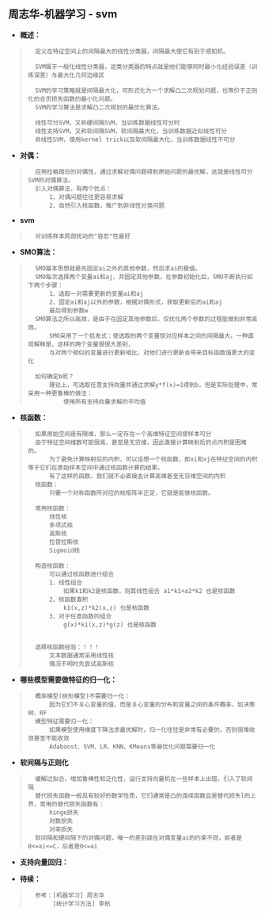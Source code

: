 ## 周志华-机器学习 - svm
- **概述：**
>       定义在特征空间上的间隔最大的线性分类器，间隔最大使它有别于感知机。
>
>       SVM属于一般化线性分类器，这类分类器的特点就是他们能够同时最小化经验误差（训练误差）与最大化几何边缘区
>
>       SVM的学习策略就是间隔最大化，可形式化为一个求解凸二次规划问题，也等价于正则化的合页损失函数的最小化问题。
>       SVM的学习算法是求解凸二次规划的最优化算法。
>
>       线性可分SVM，又称硬间隔SVM，当训练数据线性可分时
>       线性支持SVM，又称软间隔SVM，软间隔最大化，当训练数据近似线性可分
>       非线性SVM，使用kernel trick以及软间隔最大化，当训练数据线性不可分
>

- **对偶：**
>       应用拉格朗日的对偶性，通过求解对偶问题得到原始问题的最优解，这就是线性可分SVM的对偶算法。
>       引入对偶算法，有两个优点：
>           1、对偶问题往往更容易求解
>           2、自然引入核函数，推广到非线性分类问题
>
>
>

- **svm**
>       对训练样本局部扰动的"容忍"性最好
>
>
>
>

- **SMO算法：**
>       SMO基本思想就是先固定ai之外的其他参数，然后求ai的极值。
>       SMO每次选择两个变量ai和aj，并固定其他参数，在参数初始化后，SMO不断执行如下两个步骤：
>           1、选取一对需要更新的变量ai和aj
>           2、固定ai和aj以外的参数，根据对偶形式，获取更新后的ai和aj
>           最后得到参数w
>       SMO算法之所以高效，是由于在固定其他参数后，仅优化两个参数的过程能做到非常高效。
>           SMO采用了一个启发式：使选取的两个变量锁对应样本之间的间隔最大。一种直观解释是，这样的两个变量很很大差别，
>           与对两个相似的变量进行更新相比，对他们进行更新会带来目标函数值更大的变化
>
>       如何确定b呢？
>           理论上，可选取任意支持向量并通过求解y*f(x)=1得到b，但是实际处理中，常采用一种更鲁棒的做法：
>               使用所有支持向量求解的平均值
>

- **核函数：**
>       如果原始空间是有限维，那么一定存在一个高维特征空间使样本可分
>       由于特征空间维数可能很高，甚至是无穷维，因此直接计算映射后的点内积是困难的。
>           为了避免计算映射后的内积，可以设想一个核函数，即xi和xj在特征空间的内积等于它们在原始样本空间中通过核函数计算的结果。
>           有了这样的函数，我们就不必直接去计算高维甚至无穷维空间的内积
>       核函数：
>           只要一个对称函数所对应的核矩阵半正定，它就是能做核函数。
>
>       常用核函数：
>           线性核
>           多项式核
>           高斯核
>           拉普拉斯核
>           Sigmoid核
>
>       构造核函数：
>           可以通过核函数进行组合
>           1、线性组合
>               如果k1和k2是核函数，则其线性组合 a1*k1+a2*k2 也是核函数
>           2、核函数直积
>               k1(x,z)*k2(x,z) 也是核函数
>           3、对于任意函数的组合
>               g(x)*k1(x,z)*g(z) 也是核函数
>
>
>       选择核函数经验：！！！
>           文本数据通常采用线性核
>           情况不明时先尝试高斯核
>

- **哪些模型需要做特征的归一化：**
>       概率模型(树形模型)不需要归一化：
>           因为它们不关心变量的值，而是关心变量的分布和变量之间的条件概率，如决策树、RF
>       模型特征需要归一化：
>           如果模型使用梯度下降法求最优解时，归一化往往是非常有必要的，否则很难收敛甚至不能收敛
>           Adaboost、SVM、LR、KNN、KMeans等最优化问题需要归一化
> 

- **软间隔与正则化**
>       缓解过拟合，增加鲁棒性和泛化性，运行支持向量机在一些样本上出错，引入了软间隔
>       替代损失函数一般具有较好的数学性质，它们通常是凸的连续函数且是替代损失l的上界，常用的替代损失函数有：
>           hinge损失
>           对数损失
>           对率损失
>       软间隔和硬间隔下的对偶问题，唯一的差别就在对偶变量ai的约束不同，前者是0<=ai<=C，后者是0<=ai
>

- **支持向量回归：**
>
>
>
>
>
>
>
>
>
>
>

- **待续：**
>       参考：[机器学习] 周志华
>            [统计学习方法] 李航
>
>
>
>
>
>
>
>
>
>
>
>
>
>
>
>
>
>
>
>
>
>
